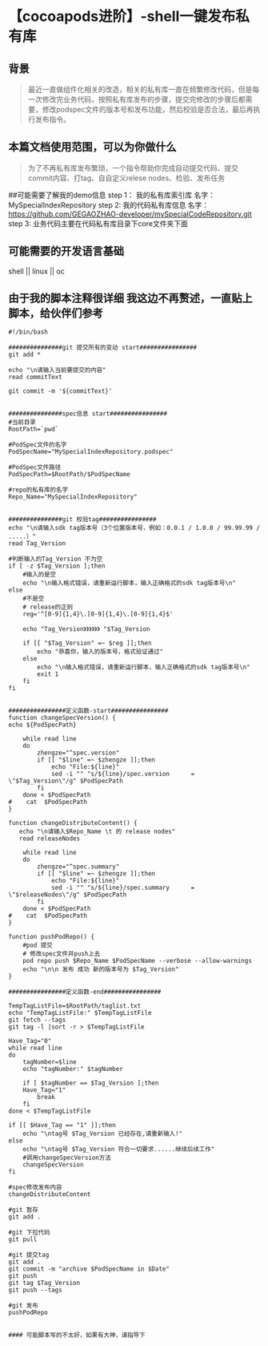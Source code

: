 # 【cocoapods进阶】-shell一键发布私有库

## 背景
>最近一直做组件化相关的改造，相关的私有库一直在频繁修改代码，但是每一次修改完业务代码，按照私有库发布的步骤，提交完修改的步骤后都需要，修改podspec文件的版本号和发布功能，然后校验是否合法，最后再执行发布指令。

## 本篇文档使用范围，可以为你做什么
> 为了不再私有库发布繁琐，一个指令帮助你完成自动提交代码、提交commit内容、打tag、自自定义relese nodes、检验、发布任务

##可能需要了解我的demo信息
step 1： 我的私有库索引库 名字：MySpecialIndexRepository 
step 2:   我的代码私有库信息 名字：https://github.com/GEGAOZHAO-developer/mySpecialCodeRepository.git
step 3:   业务代码主要在代码私有库目录下core文件夹下面

## 可能需要的开发语言基础
shell || linux || oc

## 由于我的脚本注释很详细 我这边不再赘述，一直贴上脚本，给伙伴们参考
```
#!/bin/bash

###############git 提交所有的变动 start################
git add *

echo "\n请输入当前要提交的内容"
read commitText

git commit -m '${commitText}'


###############spec信息 start################
#当前目录
RootPath=`pwd`

#PodSpec文件的名字
PodSpecName="MySpecialIndexRepository.podspec"

#PodSpec文件路径
PodSpecPath=$RootPath/$PodSpecName

#repo的私有库的名字
Repo_Name="MySpecialIndexRepository"


###############git 校验tag################
echo "\n请输入sdk tag版本号（3个位置版本号，例如：0.0.1 / 1.0.0 / 99.99.99 / .....）"
read Tag_Version

#判断输入的Tag_Version 不为空
if [ -z $Tag_Version ];then
    #输入的是空
    echo "\n输入格式错误，请重新运行脚本，输入正确格式的sdk tag版本号\n"
else
    #不是空
    # release的正则
    reg='^[0-9]{1,4}\.[0-9]{1,4}\.[0-9]{1,4}$'

    echo "Tag_Version》》》》》》 "$Tag_Version

    if [[ "$Tag_Version" =~ $reg ]];then
        echo "恭喜你，输入的版本号，格式验证通过"
    else
        echo "\n输入格式错误，请重新运行脚本，输入正确格式的sdk tag版本号\n"
        exit 1
    fi
fi


################定义函数-start################
function changeSpecVersion() {
echo ${PodSpecPath}

    while read line
    do
        zhengze="^spec.version"
        if [[ "$line" =~ $zhengze ]];then
            echo "File:${line}"
            sed -i "" "s/${line}/spec.version      = \"$Tag_Version\"/g" $PodSpecPath
        fi
    done < $PodSpecPath
#    cat  $PodSpecPath
}

function changeDistributeContent() {
   echo "\n请输入$Repo_Name \t 的 release nodes"
   read releaseNodes
   
    while read line
    do
        zhengze="^spec.summary"
        if [[ "$line" =~ $zhengze ]];then
            echo "File:${line}"
            sed -i "" "s/${line}/spec.summary      = \"$releaseNodes\"/g" $PodSpecPath
        fi
    done < $PodSpecPath
#    cat  $PodSpecPath
}

function pushPodRepo() {  
    #pod 提交
    # 修改spec文件并push上去
    pod repo push $Repo_Name $PodSpecName --verbose --allow-warnings
    echo "\n\n 发布 成功 新的版本号为 $Tag_Version"
}

################定义函数-end################

TempTagListFile=$RootPath/taglist.txt
echo "TempTagListFile:" $TempTagListFile
git fetch --tags
git tag -l |sort -r > $TempTagListFile

Have_Tag="0"
while read line
do
    tagNumber=$line
    echo "tagNumber:" $tagNumber

    if [ $tagNumber == $Tag_Version ];then
    Have_Tag="1"
        break
    fi
done < $TempTagListFile

if [[ $Have_Tag == "1" ]];then
    echo "\ntag号 $Tag_Version 已经存在,请重新输入!"
else
    echo "\ntag号 $Tag_Version 符合一切要求......继续后续工作"
    #调用changeSpecVersion方法
    changeSpecVersion
fi

#spec修改发布内容
changeDistributeContent

#git 暂存
git add .

#git 下拉代码
git pull

#git 提交tag
git add .
git commit -m "archive $PodSpecName in $Date"
git push
git tag $Tag_Version
git push --tags

#git 发布
pushPodRepo


#### 可能脚本写的不太好，如果有大神，请指导下

